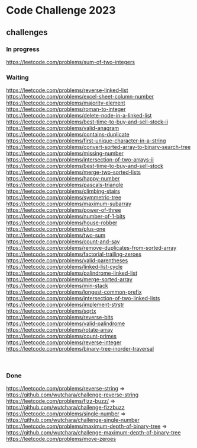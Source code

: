 # Code Challenge 2023

## challenges

### In progress
https://leetcode.com/problems/sum-of-two-integers

### Waiting
https://leetcode.com/problems/reverse-linked-list
https://leetcode.com/problems/excel-sheet-column-number
https://leetcode.com/problems/majority-element
https://leetcode.com/problems/roman-to-integer
https://leetcode.com/problems/delete-node-in-a-linked-list
https://leetcode.com/problems/best-time-to-buy-and-sell-stock-ii
https://leetcode.com/problems/valid-anagram
https://leetcode.com/problems/contains-duplicate
https://leetcode.com/problems/first-unique-character-in-a-string
https://leetcode.com/problems/convert-sorted-array-to-binary-search-tree
https://leetcode.com/problems/missing-number
https://leetcode.com/problems/intersection-of-two-arrays-ii
https://leetcode.com/problems/best-time-to-buy-and-sell-stock
https://leetcode.com/problems/merge-two-sorted-lists
https://leetcode.com/problems/happy-number
https://leetcode.com/problems/pascals-triangle
https://leetcode.com/problems/climbing-stairs
https://leetcode.com/problems/symmetric-tree
https://leetcode.com/problems/maximum-subarray
https://leetcode.com/problems/power-of-three
https://leetcode.com/problems/number-of-1-bits
https://leetcode.com/problems/house-robber
https://leetcode.com/problems/plus-one
https://leetcode.com/problems/two-sum
https://leetcode.com/problems/count-and-say
https://leetcode.com/problems/remove-duplicates-from-sorted-array
https://leetcode.com/problems/factorial-trailing-zeroes
https://leetcode.com/problems/valid-parentheses
https://leetcode.com/problems/linked-list-cycle
https://leetcode.com/problems/palindrome-linked-list
https://leetcode.com/problems/merge-sorted-array
https://leetcode.com/problems/min-stack
https://leetcode.com/problems/longest-common-prefix
https://leetcode.com/problems/intersection-of-two-linked-lists
https://leetcode.com/problems/implement-strstr
https://leetcode.com/problems/sqrtx
https://leetcode.com/problems/reverse-bits
https://leetcode.com/problems/valid-palindrome
https://leetcode.com/problems/rotate-array
https://leetcode.com/problems/count-primes
https://leetcode.com/problems/reverse-integer
https://leetcode.com/problems/binary-tree-inorder-traversal

<br />

### Done
https://leetcode.com/problems/reverse-string => https://github.com/wutchara/challenge-reverse-string
https://leetcode.com/problems/fizz-buzz/ => https://github.com/wutchara/challenge-fizzbuzz
https://leetcode.com/problems/single-number => https://github.com/wutchara/challenge-single-number
https://leetcode.com/problems/maximum-depth-of-binary-tree => https://github.com/wutchara/challenge-maximum-depth-of-binary-tree
https://leetcode.com/problems/move-zeroes
